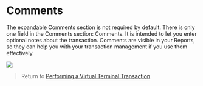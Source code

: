 
# Comments

The expandable Comments section is not required by default. There is only one field in the Comments section: Comments. It is intended to let you enter optional notes about the transaction. 
Comments are visible in your Reports, so they can help you with your transaction management if you use them effectively.

![](/api/hosted-image/IPGNA/assets/images/comments.jpg)



> Return to [Performing a Virtual Terminal Transaction](?path=docs/additionalInfo/VirtualTerminal.md)		